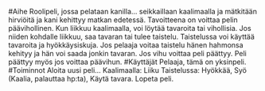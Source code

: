 #Aihe
Roolipeli, jossa pelataan kanilla... seikkaillaan kaalimaalla ja mätkitään hirviöitä ja kani kehittyy matkan
edetessä. Tavoitteena on voittaa pelin päävihollinen. 
 Kun liikkuu kaalimaalla, voi löytää tavaroita tai vihollisia. Jos niiden kohdalle liikkuu, saa tavaran tai tulee
 taistelu.
Taistelussa voi käyttää tavaroita ja hyökkäysiskuja. Jos pelaaja voitaa taistelu hänen hahmonsa kehityy ja hän voi
saada jonkin tavaran. Jos vihu voittaa peli päättyy. Peli päättyy myös jos voittaa päävihun.
#Käyttäjät
Pelaaja, tämä on yksinpeli.
#Toiminnot
Aloita uusi peli...
Kaalimaalla: Liiku
Taistelussa: Hyökkää, Syö (Kaalia, palauttaa hp:ta), Käytä tavara.
Lopeta peli.
